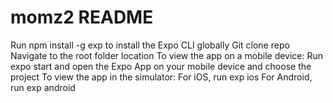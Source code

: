 # momz2 README

Run npm install -g exp to install the Expo CLI globally
Git clone repo
Navigate to the root folder location
To view the app on a mobile device:
Run expo start and open the Expo App on your mobile device and choose the project
To view the app in the simulator:
For iOS, run exp ios
For Android, run exp android
